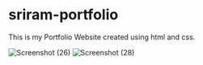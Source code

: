 # sriram-portfolio
This is my Portfolio Website created using html and css.

![Screenshot (26)](https://github.com/Sriramfegs/sriram-portfolio/assets/125877648/22a14112-8506-40a7-aa55-c8dc77ce1b0c)
![Screenshot (28)](https://github.com/Sriramfegs/sriram-portfolio/assets/125877648/e5438f25-dad4-49e3-adb6-892747d80e8f)

